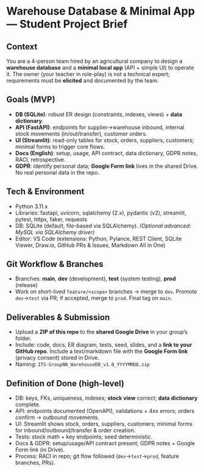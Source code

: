 # Warehouse Database & Minimal App — Student Project Brief

## Context
You are a 4-person team hired by an agricultural company to design a **warehouse database** and a **minimal local app** (API + simple UI) to operate it. The owner (your teacher in role-play) is not a technical expert; requirements must be **elicited** and documented by the team.

## Goals (MVP)
- **DB (SQLite)**: robust ER design (constraints, indexes, views) + **data dictionary**.
- **API (FastAPI)**: endpoints for supplier→warehouse inbound, internal stock movements (in/out/transfer), customer orders.
- **UI (Streamlit)**: read-only tables for stock, orders, suppliers, customers; minimal forms to trigger core flows.
- **Docs (English)**: setup, usage, API contract, data dictionary, GDPR notes, RACI, retrospective.
- **GDPR**: identify personal data; **Google Form link** lives in the shared Drive. No real personal data in the repo.

## Tech & Environment
- Python 3.11.x
- Libraries: fastapi, uvicorn, sqlalchemy (2.x), pydantic (v2), streamlit, pytest, httpx, faker, requests
- DB: SQLite (default, file-based via SQLAlchemy). *(Optional advanced: MySQL via SQLAlchemy driver)*
- Editor: VS Code (extensions: Python, Pylance, REST Client, SQLite Viewer, Draw.io, GitHub PRs & Issues, Markdown All in One)

## Git Workflow & Branches
- Branches: **main**, **dev** (development), **test** (system testing), **prod** (release)
- Work on short-lived `feature/<scope>` branches → merge to `dev`. Promote `dev`→`test` via PR; if accepted, merge to `prod`. Final tag on `main`.

## Deliverables & Submission
- Upload a **ZIP of this repo** to the **shared Google Drive** in your group’s folder.
- Include: code, docs, ER diagram, tests, seed, slides, and a **link to your GitHub repo**. Include a text/markdown file with the **Google Form link** (privacy consent) stored in Drive.
- Naming: `ITS-GroupNN_WarehouseDB_v1.0_YYYYMMDD.zip`

## Definition of Done (high-level)
- DB: keys, FKs, uniqueness, indexes; **stock view** correct; **data dictionary** complete.
- API: endpoints documented (OpenAPI), validations + 4xx errors; orders confirm → outbound movements.
- UI: Streamlit shows stock, orders, suppliers, customers; minimal forms for inbound/outbound/transfer & order creation.
- Tests: stock math + key endpoints; seed deterministic.
- Docs & GDPR: setup/usage/API contract present; GDPR notes + Google Form link (in Drive).
- Process: RACI in repo; git flow followed (`dev`→`test`→`prod`, feature branches, PRs).
